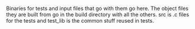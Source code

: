 Binaries for tests and input files that go with them go here. The object files
they are built from go in the build directory with all the others. src is .c
files for the tests and test_lib is the common stuff reused in tests.

